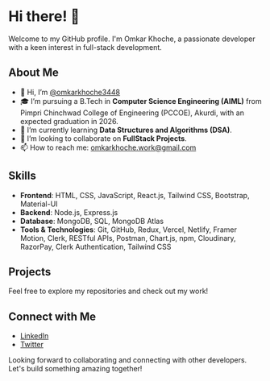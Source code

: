 # Hi there! 👋

Welcome to my GitHub profile. I'm Omkar Khoche, a passionate developer with a keen interest in full-stack development.

## About Me

- 👋 Hi, I’m [@omkarkhoche3448](https://github.com/omkarkhoche3448)
- 🎓 I’m pursuing a B.Tech in **Computer Science Engineering (AIML)** from Pimpri Chinchwad College of Engineering (PCCOE), Akurdi, with an expected graduation in 2026.
- 🌱 I’m currently learning **Data Structures and Algorithms (DSA)**.
- 💞️ I’m looking to collaborate on **FullStack Projects**.
- 📫 How to reach me: [omkarkhoche.work@gmail.com](mailto:omkarkhoche.work@gmail.com)

## Skills

- **Frontend**: HTML, CSS, JavaScript, React.js, Tailwind CSS, Bootstrap, Material-UI
- **Backend**: Node.js, Express.js
- **Database**: MongoDB, SQL, MongoDB Atlas
- **Tools & Technologies**: Git, GitHub, Redux, Vercel, Netlify, Framer Motion, Clerk, RESTful APIs, Postman, Chart.js, npm, Cloudinary, RazorPay, Clerk Authentication, Tailwind CSS

## Projects

Feel free to explore my repositories and check out my work!

## Connect with Me

- [LinkedIn](https://www.linkedin.com/in/omkar-khoche-964a86259)
- [Twitter](https://x.com/Omkarkhoche)

Looking forward to collaborating and connecting with other developers. Let's build something amazing together!
